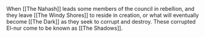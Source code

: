 
When [[The Nahash]] leads some members of the council in rebellion, and they leave [[The Windy Shores]] to reside in creation, or what will eventually become [[The Dark]] as they seek to corrupt and destroy. These corrupted El-nur come to be known as [[The Shadows]]. 